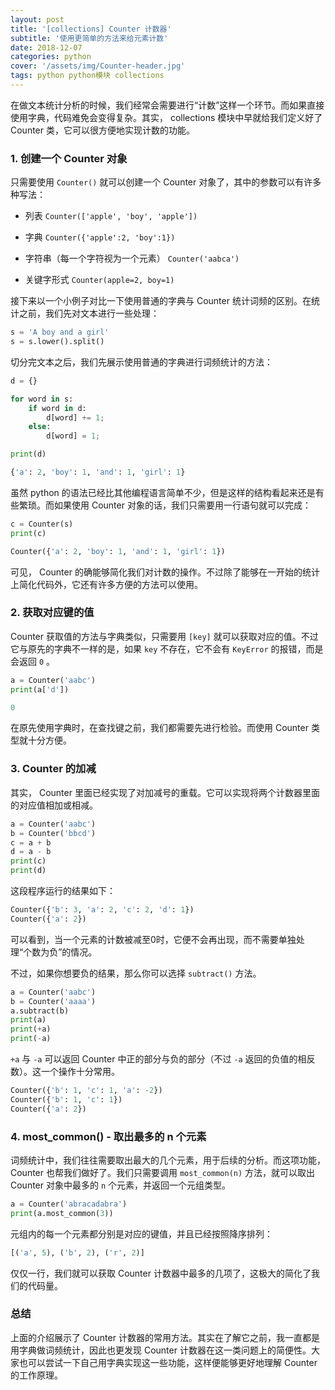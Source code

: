 ```yaml
---
layout: post
title: '[collections] Counter 计数器'
subtitle: '使用更简单的方法来给元素计数'
date: 2018-12-07
categories: python
cover: '/assets/img/Counter-header.jpg'
tags: python python模块 collections
---
```


在做文本统计分析的时候，我们经常会需要进行“计数”这样一个环节。而如果直接使用字典，代码难免会变得复杂。其实， collections 模块中早就给我们定义好了 Counter 类，它可以很方便地实现计数的功能。

### 1. 创建一个 Counter 对象

只需要使用 `Counter()` 就可以创建一个 Counter 对象了，其中的参数可以有许多种写法：

-   列表  `Counter(['apple', 'boy', 'apple'])`


-   字典  `Counter({'apple':2, 'boy':1})`


-   字符串（每一个字符视为一个元素）  `Counter('aabca')`


-   关键字形式  `Counter(apple=2, boy=1)`

接下来以一个小例子对比一下使用普通的字典与 Counter 统计词频的区别。在统计之前，我们先对文本进行一些处理：

```python
s = 'A boy and a girl'
s = s.lower().split()
```

切分完文本之后，我们先展示使用普通的字典进行词频统计的方法：

```python
d = {}

for word in s:
    if word in d:
        d[word] += 1;
    else:
        d[word] = 1;

print(d)
```

```python
{'a': 2, 'boy': 1, 'and': 1, 'girl': 1}
```

虽然 python 的语法已经比其他编程语言简单不少，但是这样的结构看起来还是有些繁琐。而如果使用 Counter 对象的话，我们只需要用一行语句就可以完成：

```python
c = Counter(s)
print(c)
```

```python
Counter({'a': 2, 'boy': 1, 'and': 1, 'girl': 1})
```

可见， Counter 的确能够简化我们对计数的操作。不过除了能够在一开始的统计上简化代码外，它还有许多方便的方法可以使用。

### 2. 获取对应键的值

Counter 获取值的方法与字典类似，只需要用 `[key]` 就可以获取对应的值。不过它与原先的字典不一样的是，如果 `key` 不存在，它不会有 `KeyError` 的报错，而是会返回 `0` 。

```python
a = Counter('aabc')
print(a['d'])
```

```python
0
```

在原先使用字典时，在查找键之前，我们都需要先进行检验。而使用 Counter 类型就十分方便。

### 3. Counter 的加减

其实， Counter 里面已经实现了对加减号的重载。它可以实现将两个计数器里面的对应值相加或相减。

```python
a = Counter('aabc')
b = Counter('bbcd')
c = a + b
d = a - b
print(c)
print(d)
```

这段程序运行的结果如下：

```python
Counter({'b': 3, 'a': 2, 'c': 2, 'd': 1})
Counter({'a': 2})
```

可以看到，当一个元素的计数被减至0时，它便不会再出现，而不需要单独处理“个数为负”的情况。

不过，如果你想要负的结果，那么你可以选择 `subtract()` 方法。

```python
a = Counter('aabc')
b = Counter('aaaa')
a.subtract(b)
print(a)
print(+a)
print(-a)
```

`+a` 与 `-a` 可以返回 Counter 中正的部分与负的部分（不过 `-a` 返回的负值的相反数）。这一个操作十分常用。

```python
Counter({'b': 1, 'c': 1, 'a': -2})
Counter({'b': 1, 'c': 1})
Counter({'a': 2})
```

### 4. most_common() - 取出最多的 n 个元素

词频统计中，我们往往需要取出最大的几个元素，用于后续的分析。而这项功能， Counter 也帮我们做好了。我们只需要调用 `most_common(n)` 方法，就可以取出 Counter 对象中最多的 `n` 个元素，并返回一个元组类型。

```python
a = Counter('abracadabra')
print(a.most_common(3))
```

元组内的每一个元素都分别是对应的键值，并且已经按照降序排列：

```python
[('a', 5), ('b', 2), ('r', 2)]
```

仅仅一行，我们就可以获取 Counter 计数器中最多的几项了，这极大的简化了我们的代码量。

### 总结

上面的介绍展示了 Counter 计数器的常用方法。其实在了解它之前，我一直都是用字典做词频统计，因此也更发现 Counter 计数器在这一类问题上的简便性。大家也可以尝试一下自己用字典实现这一些功能，这样便能够更好地理解 Counter 的工作原理。
